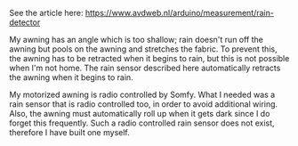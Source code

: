 See the article here: https://www.avdweb.nl/arduino/measurement/rain-detector

My awning has an angle which is too shallow; rain doesn't run off the awning but pools on the awning and stretches the fabric. To prevent this, the awning has to be retracted when it begins to rain, but this is not possible when I'm not home. The rain sensor described here automatically retracts the awning when it begins to rain.

My motorized awning is radio controlled by Somfy. What I needed was a rain sensor that is radio controlled too, in order to avoid additional wiring. Also, the awning must automatically roll up when it gets dark since I do forget this frequently. Such a radio controlled rain sensor does not exist, therefore I have built one myself. 
